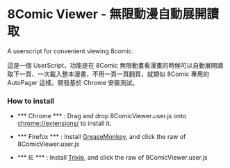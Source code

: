 8Comic Viewer - 無限動漫自動展開讀取
=============

A userscript for convenient viewing 8comic.

這是一個 UserScript，功能是在 8Comic 無限動畫看漫畫的時候可以自動展開讀取下一頁、一次載入整本漫畫，不用一頁一頁翻頁，就類似 8Comic 專用的 AutoPager 這樣。開發基於 Chrome 安裝測試。

### How to install ###
* *** Chrome *** : Drag and drop 8ComicViewer.user.js onto [chrome://extensions/](chrome://extensions/) to install it.

* *** Firefox *** : Install [GreaseMonkey](https://addons.mozilla.org/en-US/firefox/addon/greasemonkey/), and click the raw of 8ComicViewer.user.js
* *** IE *** : Install [Trixie](http://www.bhelpuri.net/Trixie/), and click the raw of 8ComicViewer.user.js